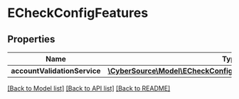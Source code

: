 # ECheckConfigFeatures

## Properties
Name | Type | Description | Notes
------------ | ------------- | ------------- | -------------
**accountValidationService** | [**\CyberSource\Model\ECheckConfigFeaturesAccountValidationService**](ECheckConfigFeaturesAccountValidationService.md) |  | [optional] 

[[Back to Model list]](../README.md#documentation-for-models) [[Back to API list]](../README.md#documentation-for-api-endpoints) [[Back to README]](../README.md)



